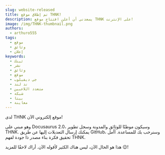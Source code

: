 ```yaml
---
slug: website-released
title: تم إطلاق موقع THNK!
description: يسعدني أن أعلن افتتاح موقع THNK على الإنترنت!
image: /img/THNK-thumbnail.png
authors:
  - arthuro555
tags:
  - موقع
  - وثائق
  - إعلان
keywords:
  - ثينك
  - نشر
  - وثائق
  - موقع
  - جي ديفيلوب
  - ند لند
  - متعدد اللاعبين
  - شبكة
  - بيتا
  - معاينة
---
```


لدى THNK موقع إلكتروني الآن!

وهو مبني على Docusaurus 2.0، وسيكون موطنًا للوثائق والمدونة وسجل تطوير THNK. يمكنك إرسال التعديلات إليها عن طريق GitHub، وسنرحب بك للمساعدة. أأمل تحقيق فكرة بناء مصدر ذا جودة لفهم THNK.

هذا هو الحال الآن، ليس هناك الكثير لأقوله الآن. أراك لاحقًا للمزيد 😉!
